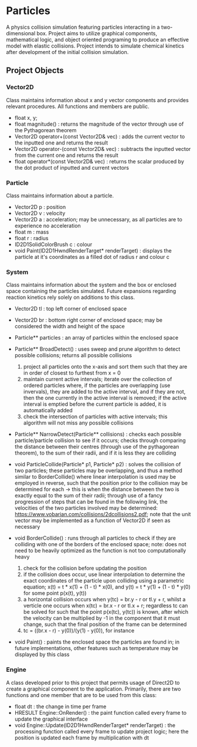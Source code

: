 # Particles
A physics collision simulation featuring particles interacting in a two-dimensional box. Project aims to utilize graphical components, mathematical logic, and object oriented programing to produce an effective model with elastic collisions. Project intends to simulate chemical kinetics after development of the initial collision simulation.

## Project Objects
### Vector2D
Class maintains information about x and y vector components and provides relevant procedures. All functions and members are public.
- float x, y;
- float magnitude() : returns the magnitude of the vector through use of the Pythagorean theorem
- Vector2D operator+(const Vector2D& vec) : adds the current vector to the inputted one and returns the result
- Vector2D operator-(const Vector2D& vec) : subtracts the inputted vector from the current one and returns the result
- float operator*(const Vector2D& vec) : returns the scalar produced by the dot product of inputted and current vectors

### Particle
Class maintains information about a particle.
- Vector2D p : position
- Vector2D v : velocity
- Vector2D a : acceleration; may be unnecessary, as all particles are to experience no acceleration
- float m : mass
- float r : radius 
- ID2D1SolidColorBrush c : colour
- void Paint(ID2D1HwndRenderTarget* renderTarget) : displays the particle at it's coordinates as a filled dot of radius r and colour c

### System
Class maintains information about the system and the box or enclosed space containing the particles simulated. Future expansions regarding reaction kinetics rely solely on additions to this class.
- Vector2D tl : top left corner of enclosed space
- Vector2D br : bottom right corner of enclosed space; may be considered the width and height of the space
- Particle** particles : an array of particles within the enclosed space
- Particle** BroadDetect() : uses sweep and prune algorithm to detect possible collisions; returns all possible collisions
  1. project all particles onto the x-axis and sort them such that they are in order of closest to furthest from x = 0
  2. maintain current active intervals; iterate over the collection of ordered particles where, if the particles are overlapping (use invervals), they are added to the active interval, and if they are not, then the one currently in the active interval is removed; if the active interval is emptied before the current particle is added, it is automatically added
  3. check the intersection of particles with active intervals; this algorithm will not miss any possible collisions

- Particle** NarrowDetect(Particle** collisions) : checks each possible particle/particle collision to see if it occurs; checks through comparing the distance between their centres (through use of the pythagorean theorem), to the sum of their radii, and if it is less they are colliding
- void ParticleCollide(Particle* p1, Particle* p2) : solves the collision of two particles; these particles may be overlapping, and thus a method similar to BorderCollide() where linear interpolation is used may be employed in reverse, such that the position prior to the collision may be determined for each -> this is when the distance between the two is exactly equal to the sum of their radii; through use of a fancy progression of steps that can be found in the following link, the velocities of the two particles involved may be determined: https://www.vobarian.com/collisions/2dcollisions2.pdf; note that the unit vector may be implemented as a function of Vector2D if seen as necessary 
- void BorderCollide() : runs through all particles to check if they are colliding with one of the borders of the enclosed space; note: does not need to be heavily optimized as the function is not too computationally heavy
  1. check for the collision before updating the position
  2. if the collision does occur, use linear interpolation to determine the exact coordinates of the particle upon colliding using a parametric equation; x(t) = t * x(1) + (1 - t) * x(0), and y(t) = t * y(1) + (1 - t) * y(0) for some point p(x(t), y(t))
  3. a horizontal collision occurs when y(tc) = br.y - r or tl.y + r, whilst a verticle one occurs when x(tc) = br.x - r or tl.x + r; regardless tc can be solved for such that the point p(x(tc), y(tc)) is known, after which the velocity can be multiplied by -1 in the component that it must change, such that the final position of the frame can be determined
  4. tc = ((br.x - r) - y(0))/(y(1) - y(0)), for instance
- void Paint() : paints the enclosed space the particles are found in; in future implementations, other features such as temperature may be displayed by this class

### Engine
A class developed prior to this project that permits usage of Direct2D to create a graphical component to the application. Primarily, there are two functions and one member that are to be used from this class:
- float dt : the change in time per frame
- HRESULT Engine::OnRender() : the paint function called every frame to update the graphical interface
- void Engine::Update(ID2D1HwndRenderTarget* renderTarget) : the processing function called every frame to update project logic; here the position is updated each frame by multiplication with dt
